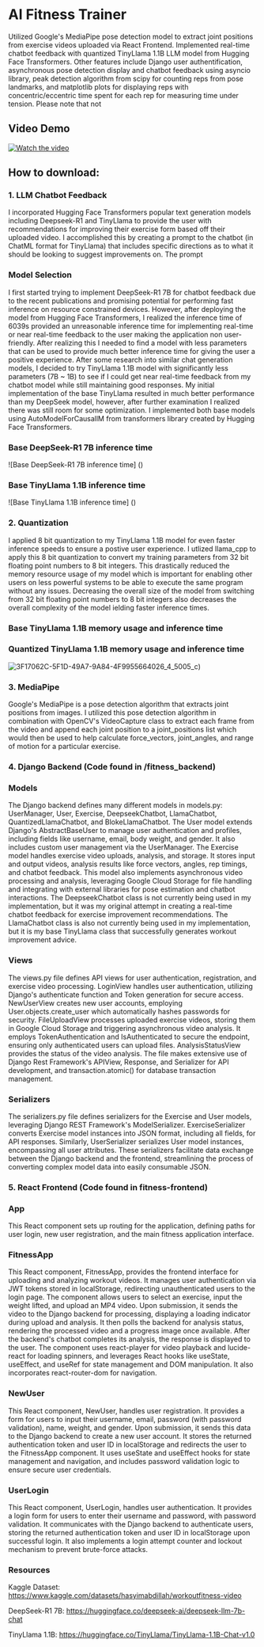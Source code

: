 # AI Fitness Trainer
Utilized Google's MediaPipe pose detection model to extract joint positions from exercise videos uploaded via React Frontend. Implemented real-time chatbot feedback with quantized TinyLlama 1.1B LLM model from Hugging Face Transformers. Other features include Django user authentification, asynchronous pose detection display and chatbot feedback using asyncio library, peak detection algorithm from scipy for counting reps from pose landmarks, and matplotlib plots for displaying reps with concentric/eccentric time spent for each rep for measuring time under tension. Please note that not 

## Video Demo
[![Watch the video](https://img.youtube.com/vi/amvVTQqxZ8/0.jpg)](https://www.youtube.com/watch?v=amvVT-QqxZ8)

## How to download:

### 1. LLM Chatbot Feedback
I incorporated Hugging Face Transformers popular text generation models including Deepseek-R1 and TinyLlama to provide the user with recommendations for improving their exercise form based off their uploaded video. I accomplished this by creating a prompt to the chatbot (in ChatML format for TinyLlama) that includes specific directions as to what it should be looking to suggest improvements on. The prompt

### Model Selection
I first started trying to implement DeepSeek-R1 7B for chatbot feedback due to the recent publications and promising potential for performing fast inference on resource constrained devices. However, after deploying the model from Hugging Face Transformers, I realized the inference time of 6039s provided an unreasonable inference time for implementing real-time or near real-time feedback to the user making the application non user-friendly. After realizing this I needed to find a model with less parameters that can be used to provide much better inference time for giving the user a positive experience. After some research into similar chat generation models, I decided to try TinyLlama 1.1B model with significantly less parameters (7B ~ 1B) to see if I could get near real-time feedback from my chatbot model while still maintaining good responses. My initial implementation of the base TinyLlama resulted in much better performance than my DeepSeek model, however, after further examination I realized there was still room for some optimization. I implemented both base models using AutoModelForCausallM from transformers library created by Hugging Face Transformers. 

### Base DeepSeek-R1 7B inference time
![Base DeepSeek-R1 7B inference time] ()

### Base TinyLlama 1.1B inference time
![Base TinyLlama 1.1B inference time] ()

### 2. Quantization
I applied 8 bit quantization to my TinyLlama 1.1B model for even faster inference speeds to ensure a postive user experience. I utlized llama_cpp to apply this 8 bit quantization to convert my training parameters from 32 bit floating point numbers to 8 bit integers. This drastically reduced the memory resource usage of my model which is important for enabling other users on less powerful systems to be able to execute the same program without any issues. Decreasing the overall size of the model from switching from 32 bit floating point numbers to 8 bit integers also decreases the overall complexity of the model ielding faster inference times. 

### Base TinyLlama 1.1B memory usage and inference time



### Quantized TinyLlama 1.1B memory usage and inference time
![3F17062C-5F1D-49A7-9A84-4F9955664026_4_5005_c](https://github.com/user-attachments/assets/853b04be-842c-443f-8c3c-8bdbd1282e29))

### 3. MediaPipe
Google's MediaPipe is a pose detection algorithm that extracts joint positions from images. I utilized this pose detection algorithm in combination with OpenCV's VideoCapture class to extract each frame from the video and append each joint position to a joint_positions list which would then be used to help calculate force_vectors, joint_angles, and range of motion for a particular exercise. 

### 4. Django Backend (Code found in /fitness_backend)

### Models

The Django backend defines many different models in models.py: UserManager, User, Exercise, DeepseekChatbot, LlamaChatbot, QuantizedLlamaChatbot, and BlokeLlamaChatbot. The User model extends Django's AbstractBaseUser to manage user authentication and profiles, including fields like username, email, body weight, and gender. It also includes custom user management via the UserManager. The Exercise model handles exercise video uploads, analysis, and storage. It stores input and output videos, analysis results like force vectors, angles, rep timings, and chatbot feedback. This model also implements asynchronous video processing and analysis, leveraging Google Cloud Storage for file handling and integrating with external libraries for pose estimation and chatbot interactions. The DeepseekChatbot class is not currently being used in my implementation, but it was my original attempt in creating a real-time chatbot feedback for exercise improvement recommendations. The LlamaChatbot class is also not currently being used in my implementation, but it is my base TinyLlama class that successfully generates workout improvement advice. 

### Views

The views.py file defines API views for user authentication, registration, and exercise video processing. LoginView handles user authentication, utilizing Django's authenticate function and Token generation for secure access. NewUserView creates new user accounts, employing User.objects.create_user which automatically hashes passwords for security. FileUploadView processes uploaded exercise videos, storing them in Google Cloud Storage and triggering asynchronous video analysis. It employs TokenAuthentication and IsAuthenticated to secure the endpoint, ensuring only authenticated users can upload files. AnalysisStatusView provides the status of the video analysis. The file makes extensive use of Django Rest Framework's APIView, Response, and Serializer for API development, and transaction.atomic() for database transaction management.

### Serializers

The serializers.py file defines serializers for the Exercise and User models, leveraging Django REST Framework's ModelSerializer. ExerciseSerializer converts Exercise model instances into JSON format, including all fields, for API responses. Similarly, UserSerializer serializes User model instances, encompassing all user attributes. These serializers facilitate data exchange between the Django backend and the frontend, streamlining the process of converting complex model data into easily consumable JSON.

### 5. React Frontend (Code found in fitness-frontend)

### App
This React component sets up routing for the application, defining paths for user login, new user registration, and the main fitness application interface.

### FitnessApp
This React component, FitnessApp, provides the frontend interface for uploading and analyzing workout videos. It manages user authentication via JWT tokens stored in localStorage, redirecting unauthenticated users to the login page. The component allows users to select an exercise, input the weight lifted, and upload an MP4 video. Upon submission, it sends the video to the Django backend for processing, displaying a loading indicator during upload and analysis. It then polls the backend for analysis status, rendering the processed video and a progress image once available. After the backend's chatbot completes its analysis, the response is displayed to the user. The component uses react-player for video playback and lucide-react for loading spinners, and leverages React hooks like useState, useEffect, and useRef for state management and DOM manipulation. It also incorporates react-router-dom for navigation.

### NewUser
This React component, NewUser, handles user registration. It provides a form for users to input their username, email, password (with password validation), name, weight, and gender. Upon submission, it sends this data to the Django backend to create a new user account. It stores the returned authentication token and user ID in localStorage and redirects the user to the FitnessApp component. It uses useState and useEffect hooks for state management and navigation, and includes password validation logic to ensure secure user credentials.

### UserLogin
This React component, UserLogin, handles user authentication. It provides a login form for users to enter their username and password, with password validation. It communicates with the Django backend to authenticate users, storing the returned authentication token and user ID in localStorage upon successful login. It also implements a login attempt counter and lockout mechanism to prevent brute-force attacks.


### Resources

Kaggle Dataset: https://www.kaggle.com/datasets/hasyimabdillah/workoutfitness-video

DeepSeek-R1 7B: https://huggingface.co/deepseek-ai/deepseek-llm-7b-chat

TinyLlama 1.1B: https://huggingface.co/TinyLlama/TinyLlama-1.1B-Chat-v1.0
